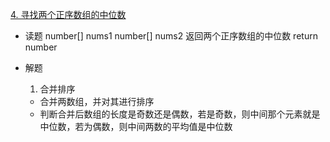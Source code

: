 [4. 寻找两个正序数组的中位数](https://leetcode-cn.com/problems/median-of-two-sorted-arrays/)

- 读题
  number[] nums1
  number[] nums2
  返回两个正序数组的中位数
  return number
   
- 解题
  1. 合并排序
    - 合并两数组，并对其进行排序
    - 判断合并后数组的长度是奇数还是偶数，若是奇数，则中间那个元素就是中位数，若为偶数，则中间两数的平均值是中位数
